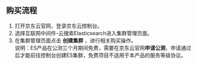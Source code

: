 ## 购买流程
1.	打开京东云官网，登录京东云控制台。</br>
2.	选择互联网中间件-云搜索Elasticsearch进入集群管理页面。</br>
3.	在集群管理页面点击 **创建集群** ，进行相关购买操作。</br>
说明：ES产品在公测三个月期间免费，需要在京东云官网**申请公测**，申请通过后才能前往控制台创建ES集群，免费项目不适用于本产品的服务等级协议。
